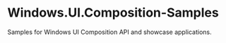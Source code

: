 # Windows.UI.Composition-Samples
Samples for Windows UI Composition API and showcase applications. 
